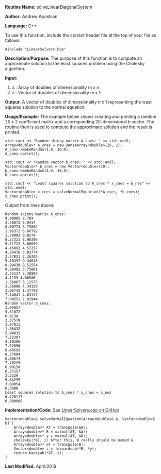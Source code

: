 **Routine Name:** solveLinearDiagonalSystem

**Author:** Andrew Aposhian

**Language:** C++

To use this function, include the correct header file at the top of your file as follows:
```
#include "LinearSolvers.hpp"
```

**Description/Purpose:** The purpose of this function is to compute an approximate solution to the least squares problem using the Cholesky algorithm.

**Input:**
1. `A` : Array of doubles of dimensionality m x n
2. `b` : Vector of doubles of dimensionality m x 1

**Output:** A vector of doubles of dimensionality n x 1 representing the least squares solution to the normal equation.

**Usage/Example:** The example below shows creating and printing a random 20 x 2 coefficient matrix and a correponding 20-dimensional b vector. The routine then is used to compute the approximate solution and the result is printed.

```
std::cout << "Random skinny matrix A_cnes: " << std::endl;
Array<double>* A_cnes = new DenseArray<double>(20, 2);
A_cnes->makeRandom(1.0, 10.0);
A_cnes->print();

std::cout << "Random vector b_cnes: " << std::endl;
Vector<double>* b_cnes = new Vector<double>(20);
b_cnes->makeRandom(1.0, 10.0);
b_cnes->print();

std::cout << "Least squares solution to A_cnes * x_cnes = b_nes" << std::endl;
Vector<double> x_cnes = solveNormalEquation(*A_cnes, *b_cnes);
x_cnes.print();
```

Output from lines above:
```
Random skinny matrix A_cnes: 
9.00985 8.704 
3.78072 9.9417 
8.00773 3.79882 
1.96372 6.66792 
1.78903 9.0274 
8.27321 8.98396 
9.31722 8.66039 
4.45092 4.57257 
4.24476 3.82774 
2.57821 2.26205 
5.18397 9.34018 
8.99638 8.52554 
9.50482 5.75061 
3.74137 7.30897 
4.1159 4.66586 
1.56087 3.12575 
3.36986 4.34159 
3.06745 1.37759 
7.14041 4.03117 
7.04551 7.92944 
Random vector b_cnes: 
3.05857
5.31872
6.9134
2.37578
3.97911
1.36432
5.94835
7.22387
4.19206
7.52656
8.48592
8.37604
6.86674
7.48229
6.90158
6.37157
3.2329
9.64295
3.68054
6.3488
Least squares solution to A_cnes * x_cnes = b_nes
0.478117
0.380605
```

**Implementation/Code:**
See [LinearSolvers.cpp on GitHub](https://github.com/aposhiana/math5610/blob/master/src/lib/LinearSolvers.cpp)
```
Vector<double>& solveNormalEquation(Array<double>& A, Vector<double>& b) {
    Array<double>* AT = transpose(&A);
    Array<double>* B = matmul(AT, &A);
    Array<double>* y = matmul(AT, &b);
    cholesky(*B); // After this, B really should be named G
    Array<double>* GT = transpose(B);
    Vector<double> z = forwardsub(*B, *y);
    return backsub(*GT, z);
}
```

**Last Modified:** April/2019
